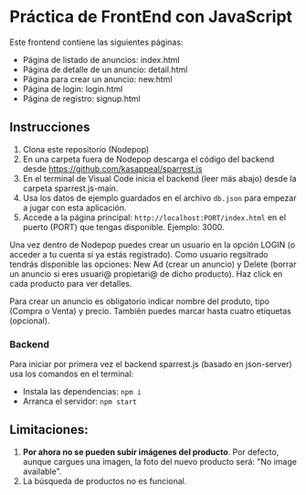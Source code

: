 # Práctica de FrontEnd con JavaScript #
Este frontend contiene las siguientes páginas:

- Página de listado de anuncios: index.html
- Página de detalle de un anuncio: detail.html
- Página para crear un anuncio: new.html
- Página de login: login.html
- Página de registro: signup.html

## Instrucciones
1. Clona este repositorio (Nodepop)
2. En una carpeta fuera de Nodepop descarga el código del backend desde https://github.com/kasappeal/sparrest.js
3. En el terminal de Visual Code inicia el backend (leer más abajo) desde la carpeta sparrest.js-main.
4. Usa los datos de ejemplo guardados en el archivo `db.json` para empezar a jugar con esta aplicación.
5. Accede a la página principal: `http://localhost:PORT/index.html` en el puerto (PORT) que tengas disponible. Ejemplo: 3000.

Una vez dentro de Nodepop puedes crear un usuario en la opción LOGIN (o acceder a tu cuenta si ya estás registrado). Como usuario regsitrado tendrás disponible las opciones: New Ad (crear un anuncio) y Delete (borrar un anuncio si eres usuari@ propietari@ de dicho producto). Haz click en cada producto para ver detalles.

Para crear un anuncio es obligatorio indicar nombre del produto, tipo (Compra o Venta)  y precio. También puedes marcar hasta cuatro etiquetas (opcional). 

### Backend
Para iniciar por primera vez el backend sparrest.js (basado en json-server) usa los comandos en el terminal:
- Instala las dependencias: `npm i`
- Arranca el servidor: `npm start`

## Limitaciones:
1. **Por ahora no se pueden subir imágenes del producto**. Por defecto, aunque cargues una imagen, la foto del nuevo producto será: "No image available".
2. La búsqueda de productos no es funcional.

